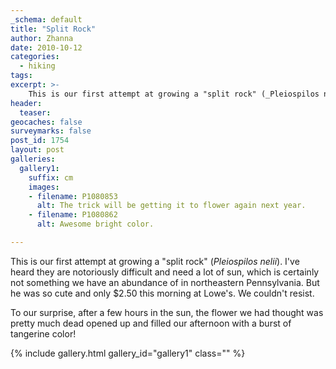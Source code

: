 ```yaml
---
_schema: default
title: "Split Rock"
author: Zhanna
date: 2010-10-12
categories:
  - hiking
tags:
excerpt: >- 
    This is our first attempt at growing a "split rock" (_Pleiospilos nelii_).
header:
  teaser:
geocaches: false
surveymarks: false
post_id: 1754
layout: post
galleries:
  gallery1:
    suffix: cm
    images:
    - filename: P1080853
      alt: The trick will be getting it to flower again next year.
    - filename: P1080862
      alt: Awesome bright color.

---
```


This is our first attempt at growing a "split rock" (_Pleiospilos nelii_).  I've heard they are notoriously difficult and need a lot of sun, which is certainly not something we have an abundance of in northeastern Pennsylvania.  But he was so cute and only $2.50 this morning at Lowe's.  We couldn't resist.

To our surprise, after a few hours in the sun, the flower we had thought was pretty much dead opened up and filled our afternoon with a burst of tangerine color!

{% include gallery.html gallery_id="gallery1" class="" %}